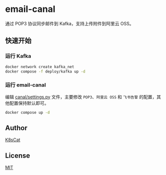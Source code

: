 # email-canal

通过 POP3 协议同步邮件到 Kafka，支持上传附件到阿里云 OSS。

## 快速开始

### 运行 Kafka

```bash
docker network create kafka_net
docker compose -f deploy/kafka up -d
```

### 运行 email-canal

编辑 [canal/settings.py](./canal/settings.py) 文件，主要修改 `POP3`、`阿里云 OSS` 和 `飞书告警` 的配置，其他配置保持默认即可。

```bash
docker compose up -d
```

## Author

[K8sCat](https://github.com/k8scat)

## License

[MIT](https://github.com/k8scat/email-canal/blob/main/LICENSE)
